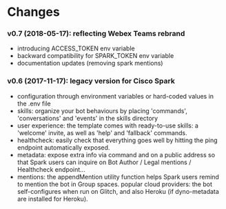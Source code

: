 # Changes

### v0.7 (2018-05-17): reflecting Webex Teams rebrand
   - introducing ACCESS_TOKEN env variable
   - backward compatibility for SPARK_TOKEN env variable
   - documentation updates (removing spark mentions)

### v0.6 (2017-11-17): legacy version for Cisco Spark
   - configuration through environment variables or hard-coded values in the .env file
   - skills: organize your bot behaviours by placing 'commands', 'conversations' and 'events' in the skills directory
   - user experience: the template comes with ready-to-use skills: a 'welcome' invite, as well as 'help' and 'fallback' commands.
   - healthcheck: easily check that everything goes well by hitting the ping endpoint automatically exposed.
   - metadata: expose extra info via command and on a public address so that Spark users can inquire on Bot Author / Legal mentions / Healthcheck endpoint...
   - mentions: the appendMention utility function helps Spark users remind to mention the bot in Group spaces.
popular cloud providers: the bot self-configures when run on Glitch, and also Heroku (if dyno-metadata are installed for Heroku).
